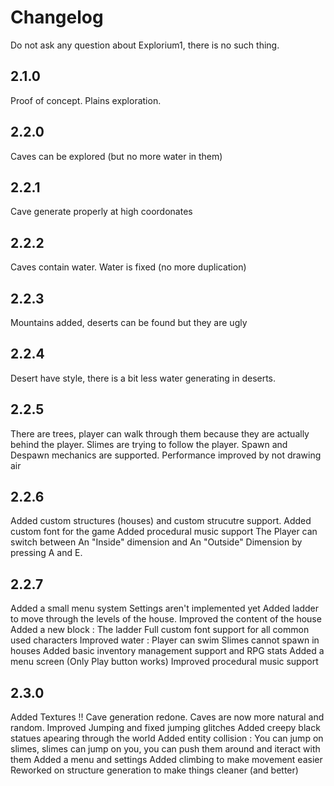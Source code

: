 # Changelog

Do not ask any question about Explorium1, there is no such thing.

## 2.1.0
Proof of concept. Plains exploration.
## 2.2.0
Caves can be explored (but no more water in them)
## 2.2.1
Cave generate properly at high coordonates
## 2.2.2
Caves contain water. Water is fixed (no more duplication)
## 2.2.3
Mountains added, deserts can be found but they are ugly
## 2.2.4
Desert have style, there is a bit less water generating in deserts.
## 2.2.5
There are trees, player can walk through them because they are actually behind the player.
Slimes are trying to follow the player. Spawn and Despawn mechanics are supported.
Performance improved by not drawing air
## 2.2.6
Added custom structures (houses) and custom strucutre support.
Added custom font for the game
Added procedural music support
The Player can switch between An "Inside" dimension and An "Outside" Dimension by pressing A and E.
## 2.2.7
Added a small menu system
Settings aren't implemented yet
Added ladder to move through the levels of the house.
Improved the content of the house
Added a new block : The ladder
Full custom font support for all common used characters
Improved water : Player can swim
Slimes cannot spawn in houses
Added basic inventory management support and RPG stats
Added a menu screen (Only Play button works)
Improved procedural music support
## 2.3.0
Added Textures !!
Cave generation redone. Caves are now more natural and random.
Improved Jumping and fixed jumping glitches
Added creepy black statues apearing through the world
Added entity collision : You can jump on slimes, slimes can jump on you, you can push them around and iteract with them
Added a menu and settings
Added climbing to make movement easier
Reworked on structure generation to make things cleaner (and better)
